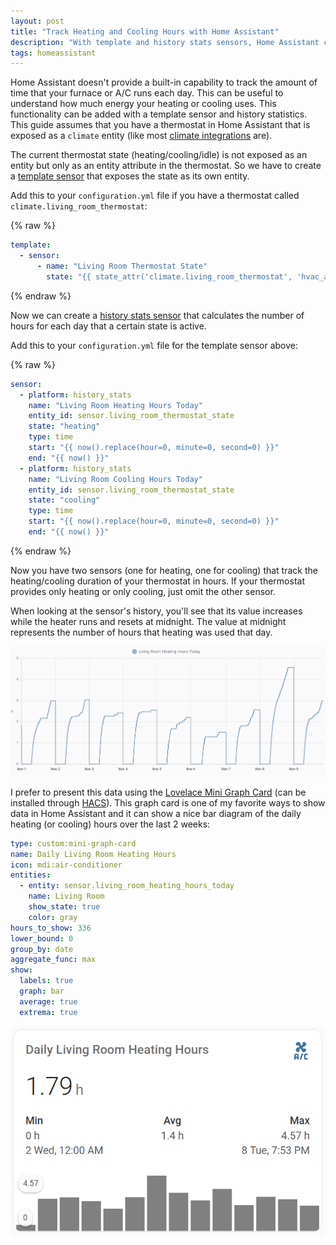 ```yaml
---
layout: post
title: "Track Heating and Cooling Hours with Home Assistant"
description: "With template and history stats sensors, Home Assistant can track the heating and cooling hours of a thermostat."
tags: homeassistant
---
```


Home Assistant doesn't provide a built-in capability to track the amount of time that your furnace or A/C runs each day.
This can be useful to understand how much energy your heating or cooling uses. This functionality can be added with a
template sensor and history statistics. This guide assumes that you have a thermostat in Home Assistant that is exposed
as a `climate` entity (like most [climate integrations](https://www.home-assistant.io/integrations/#climate) are).

The current thermostat state (heating/cooling/idle) is not exposed as an entity but only as an entity attribute in the
thermostat. So we have to create a [template sensor](https://www.home-assistant.io/integrations/template/) that exposes
the state as its own entity.

Add this to your `configuration.yml` file if you have a thermostat called `climate.living_room_thermostat`: 

{% raw %}

```yaml
template:
  - sensor:
      - name: "Living Room Thermostat State"
        state: "{{ state_attr('climate.living_room_thermostat', 'hvac_action') }}"
```

{% endraw %}

Now we can create a [history stats sensor](https://www.home-assistant.io/integrations/history_stats/) that calculates
the number of hours for each day that a certain state is active.

Add this to your `configuration.yml` file for the template sensor above: 

{% raw %}

```yaml
sensor:
  - platform: history_stats
    name: "Living Room Heating Hours Today"
    entity_id: sensor.living_room_thermostat_state
    state: "heating"
    type: time
    start: "{{ now().replace(hour=0, minute=0, second=0) }}"
    end: "{{ now() }}"
  - platform: history_stats
    name: "Living Room Cooling Hours Today"
    entity_id: sensor.living_room_thermostat_state
    state: "cooling"
    type: time
    start: "{{ now().replace(hour=0, minute=0, second=0) }}"
    end: "{{ now() }}"
```

{% endraw %}

Now you have two sensors (one for heating, one for cooling) that track the heating/cooling duration of your thermostat
in hours. If your thermostat provides only heating or only cooling, just omit the other sensor.

When looking at the sensor's history, you'll see that its value increases while the heater runs and resets at midnight.
The value at midnight represents the number of hours that heating was used that day.

![Heating Hours History in Home Assistant](/assets/images/home-assistant-heating-sensor-history.png)

I prefer to present this data using the [Lovelace Mini Graph Card](https://github.com/kalkih/mini-graph-card) (can be
installed through [HACS](https://hacs.xyz)). This graph card is one of my favorite ways to show data in Home Assistant
and it can show a nice bar diagram of the daily heating (or cooling) hours over the last 2 weeks:

```yaml
type: custom:mini-graph-card
name: Daily Living Room Heating Hours
icon: mdi:air-conditioner
entities:
  - entity: sensor.living_room_heating_hours_today
    name: Living Room
    show_state: true
    color: gray
hours_to_show: 336
lower_bound: 0
group_by: date
aggregate_func: max
show:
  labels: true
  graph: bar
  average: true
  extrema: true
```

![Heating Hours Graph in Home Assistant](/assets/images/home-assistant-heating-hours-graph.png)
